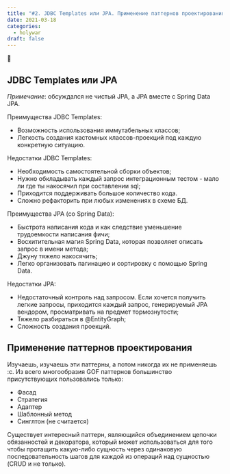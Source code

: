```yaml
---
title: "#2. JDBC Templates или JPA. Применение паттернов проектирования"
date: 2021-03-18
categories: 
  - holywar
draft: false
---
```


:dog:
<!--more-->

## JDBC Templates или JPA

_Примечание_: обсуждался не чистый JPA, а JPA вместе с Spring Data JPA.

Преимущества JDBC Templates:
- Возможность использования иммутабельных классов;
- Легкость создания кастомных классов-проекций под каждую конкретную ситуацию.

Недостатки JDBC Templates:
- Необходимость самостоятельной сборки объектов;
- Нужно обкладывать каждый запрос интеграционным тестом - мало ли где ты накосячил при составлении sql;
- Приходится поддерживать большое количество кода.
- Сложно рефакторить при любых изменениях в схеме БД.

Преимущества JPA (со Spring Data):
- Быстрота написания кода и как следствие уменьшение трудоемкости написания фичи;
- Восхитительная магия Spring Data, которая позволяет описать запрос в имени метода;
- Джуну тяжело накосячить;
- Легко организовать пагинацию и сортировку с помощью Spring Data.

Недостатки JPA:
- Недостаточный контроль над запросом. Если хочется получить легкие запросы, приходится каждый запрос, генерируемый JPA вендором, просматривать на предмет тормознутости;
- Тяжело разбираться в @EntityGraph;
- Сложность создания проекций.

## Применение паттернов проектирования

Изучаешь, изучаешь эти паттерны, а потом никогда их не применяешь :с.
Из всего многообразия GOF паттернов большинство присутствующих пользовались только:
- Фасад
- Стратегия
- Адаптер
- Шаблонный метод
- Синглтон (не считается)

Существует интересный паттерн, являющийся объединением цепочки обязанностей и декоратора, который может использоваться для того чтобы протащить какую-либо сущность через одинаковую последовательность шагов для каждой из операций над сущностью (CRUD и не только).